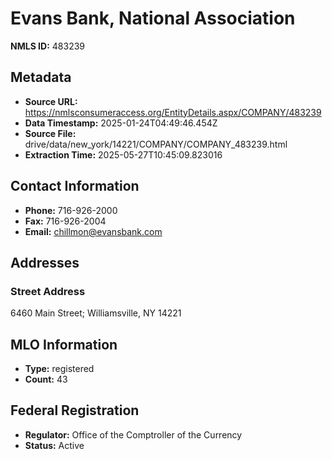 # Evans Bank, National Association

**NMLS ID:** 483239

## Metadata
- **Source URL:** https://nmlsconsumeraccess.org/EntityDetails.aspx/COMPANY/483239
- **Data Timestamp:** 2025-01-24T04:49:46.454Z
- **Source File:** drive/data/new_york/14221/COMPANY/COMPANY_483239.html
- **Extraction Time:** 2025-05-27T10:45:09.823016

## Contact Information
- **Phone:** 716-926-2000
- **Fax:** 716-926-2004
- **Email:** chillmon@evansbank.com

## Addresses
### Street Address
6460 Main Street; Williamsville, NY 14221

## MLO Information
- **Type:** registered
- **Count:** 43

## Federal Registration
- **Regulator:** Office of the Comptroller of the Currency
- **Status:** Active
